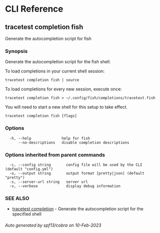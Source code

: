 # CLI Reference
## tracetest completion fish

Generate the autocompletion script for fish

### Synopsis

Generate the autocompletion script for the fish shell.

To load completions in your current shell session:

	tracetest completion fish | source

To load completions for every new session, execute once:

	tracetest completion fish > ~/.config/fish/completions/tracetest.fish

You will need to start a new shell for this setup to take effect.


```
tracetest completion fish [flags]
```

### Options

```
  -h, --help              help for fish
      --no-descriptions   disable completion descriptions
```

### Options inherited from parent commands

```
  -c, --config string       config file will be used by the CLI (default "config.yml")
  -o, --output string       output format [pretty|json] (default "pretty")
  -s, --server-url string   server url
  -v, --verbose             display debug information
```

### SEE ALSO

* [tracetest completion](tracetest_completion.md)	 - Generate the autocompletion script for the specified shell

###### Auto generated by spf13/cobra on 10-Feb-2023
